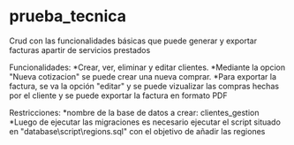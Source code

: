 # prueba_tecnica
Crud con las funcionalidades básicas que puede generar y exportar facturas apartir de servicios prestados

Funcionalidades:
*Crear, ver, eliminar y editar clientes.
*Mediante la opcion "Nueva cotizacion" se puede crear una nueva comprar.
*Para exportar la factura, se va la opción "editar" y se puede vizualizar las compras hechas por el cliente y se puede exportar la factura en formato PDF


Restricciones:
*nombre de la base de datos a crear: clientes_gestion
*Luego de ejecutar las migraciones es necesario ejecutar el script situado en "database\script\regions.sql" con el objetivo de añadir las regiones


